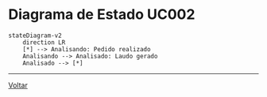# Diagrama de Estado UC002

```mermaid
stateDiagram-v2
    direction LR
    [*] --> Analisando: Pedido realizado
    Analisando --> Analisado: Laudo gerado
    Analisado --> [*]
```
---

[Voltar](README.md)